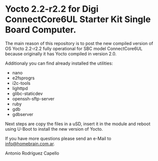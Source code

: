 # Yocto 2.2-r2.2 for Digi ConnectCore6UL Starter Kit Single Board Computer.

The main reason of this repository is to post the new compiled version of OS Yocto 2.2-r2.2 fully operational for SBC model ConnectCore6UL because originally it has Yocto compiled in version 2.0.

Additionaly you can find already installed the utilities:
- nano
- e2fsprogrs
- i2c-tools
- lighttpd
- glibc-staticdev
- openssh-sftp-server
- ruby
- gdb
- gdbserver

Next steps are copy the files in a uSD, insert it in the module and reboot using U-Boot to install the new version of Yocto.

If you have more questions please send an e-Mail to info@homebrain.com.ar.

Antonio Rodríguez Capello
